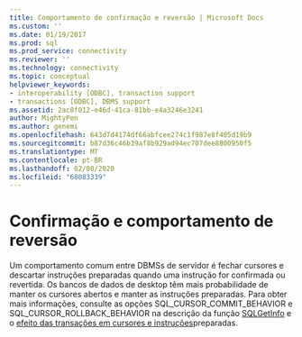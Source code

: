 ```yaml
---
title: Comportamento de confirmação e reversão | Microsoft Docs
ms.custom: ''
ms.date: 01/19/2017
ms.prod: sql
ms.prod_service: connectivity
ms.reviewer: ''
ms.technology: connectivity
ms.topic: conceptual
helpviewer_keywords:
- interoperability [ODBC], transaction support
- transactions [ODBC], DBMS support
ms.assetid: 2ac8f012-e46d-41ca-81bb-e4a3246e3241
author: MightyPen
ms.author: genemi
ms.openlocfilehash: 643d7d4174df66abfcee274c1f987e8f405d19b9
ms.sourcegitcommit: b87d36c46b39af8b929ad94ec707dee8800950f5
ms.translationtype: MT
ms.contentlocale: pt-BR
ms.lasthandoff: 02/08/2020
ms.locfileid: "68083339"
---
```

# <a name="commit-and-rollback-behavior"></a>Confirmação e comportamento de reversão
Um comportamento comum entre DBMSs de servidor é fechar cursores e descartar instruções preparadas quando uma instrução for confirmada ou revertida. Os bancos de dados de desktop têm mais probabilidade de manter os cursores abertos e manter as instruções preparadas. Para obter mais informações, consulte as opções SQL_CURSOR_COMMIT_BEHAVIOR e SQL_CURSOR_ROLLBACK_BEHAVIOR na descrição da função [SQLGetInfo](../../../odbc/reference/syntax/sqlgetinfo-function.md) e o [efeito das transações em cursores e instruções](../../../odbc/reference/develop-app/effect-of-transactions-on-cursors-and-prepared-statements.md)preparadas.
